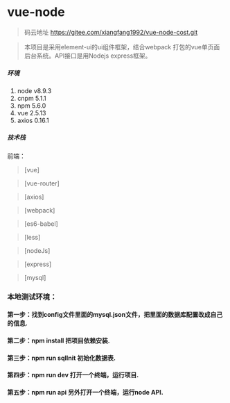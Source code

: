 # vue-node

> 码云地址 https://gitee.com/xiangfang1992/vue-node-cost.git

> 本项目是采用element-ui的ui组件框架，结合webpack 打包的vue单页面后台系统。API接口是用Nodejs express框架。  

##### 环境
 1. node v8.9.3
 2. cnpm 5.1.1
 3. npm 5.6.0
 4. vue 2.5.13
 5. axios 0.16.1 
##### 技术栈
前端：  
> [vue]

> [vue-router]

> [axios]  

> [webpack]

> [es6-babel]

> [less]
  
> [nodeJs]

> [express]

> [mysql] 

### 本地测试环境：  
#### 第一步：找到config文件里面的mysql.json文件，把里面的数据库配置改成自己的信息.  
#### 第二步：npm install 把项目依赖安装.  
#### 第三步：npm run sqlInit 初始化数据表.  
#### 第四步：npm run dev 打开一个终端，运行项目.  
#### 第五步：npm run api 另外打开一个终端，运行node API.
